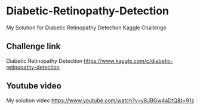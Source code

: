 # Diabetic-Retinopathy-Detection
My Solution for Diabetic Retinopathy Detection Kaggle Challenge


## Challenge link
Diabetic Retinopathy Detection
https://www.kaggle.com/c/diabetic-retinopathy-detection

## Youtube video
My solution video
https://www.youtube.com/watch?v=y8JBGw4aDtQ&t=91s
